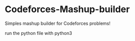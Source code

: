 # Codeforces-Mashup-builder


Simples mashup builder for Codeforces problems!

run the python file with python3

